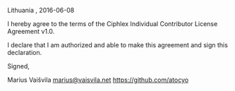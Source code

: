 Lithuania , 2016-06-08

I hereby agree to the terms of the Ciphlex Individual Contributor License
Agreement v1.0.

I declare that I am authorized and able to make this agreement and sign this
declaration.

Signed,

Marius Vaišvila marius@vaisvila.net https://github.com/atocyo
